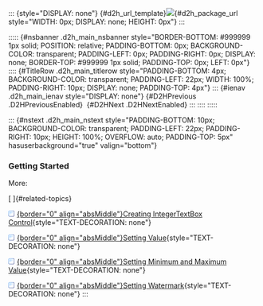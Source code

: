 ::: {style="DISPLAY: none"}
[](ms-xhelp:///?Id=d2h_url_template){#d2h_url_template}![](!package_url!){#d2h_package_url style="WIDTH: 0px; DISPLAY: none; HEIGHT: 0px"}
:::

::::: {#nsbanner .d2h_main_nsbanner style="BORDER-BOTTOM: #999999 1px solid; POSITION: relative; PADDING-BOTTOM: 0px; BACKGROUND-COLOR: transparent; PADDING-LEFT: 0px; PADDING-RIGHT: 0px; DISPLAY: none; BORDER-TOP: #999999 1px solid; PADDING-TOP: 0px; LEFT: 0px"}
:::: {#TitleRow .d2h_main_titlerow style="PADDING-BOTTOM: 4px; BACKGROUND-COLOR: transparent; PADDING-LEFT: 22px; WIDTH: 100%; PADDING-RIGHT: 10px; DISPLAY: none; PADDING-TOP: 4px"}
::: {#ienav .d2h_main_ienav style="DISPLAY: none"}
[](ms-xhelp:///?Id=db3fb640-b03f-48ce-bdb5-96262b32cb1e){#D2HPrevious .D2HPreviousEnabled}  [](ms-xhelp:///?Id=1e0b0aba-dee3-4f89-b7d9-89ed9d1a680d){#D2HNext .D2HNextEnabled}
:::
::::
:::::

::: {#nstext .d2h_main_nstext style="PADDING-BOTTOM: 10px; BACKGROUND-COLOR: transparent; PADDING-LEFT: 22px; PADDING-RIGHT: 10px; HEIGHT: 100%; OVERFLOW: auto; PADDING-TOP: 5px" hasuserbackground="true" valign="bottom"}
### Getting Started

More:

[ ]{#related-topics}

[![](../button.gif){border="0" align="absMiddle"}Creating IntegerTextBox Control](ms-xhelp:///?Id=f475c2da-3e1b-4670-a742-23a058260807){style="TEXT-DECORATION: none"}

[![](../button.gif){border="0" align="absMiddle"}Setting Value](ms-xhelp:///?Id=d2b56998-7a9f-4293-96a9-60202d6c8df1){style="TEXT-DECORATION: none"}

[![](../button.gif){border="0" align="absMiddle"}Setting Minimum and Maximum Value](ms-xhelp:///?Id=c244fc77-c8c9-4e6a-82cc-7662c25efa91){style="TEXT-DECORATION: none"}

[![](../button.gif){border="0" align="absMiddle"}Setting Watermark](ms-xhelp:///?Id=6ee74906-8b36-4646-91ac-aa95765414e7){style="TEXT-DECORATION: none"}
:::
